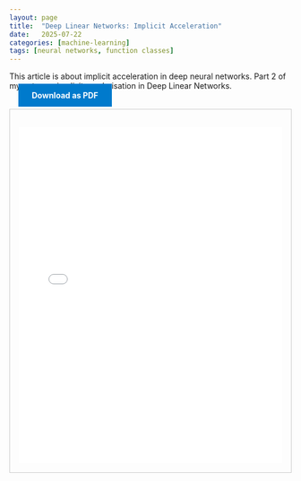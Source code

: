 ```yaml
---
layout: page
title:  "Deep Linear Networks: Implicit Acceleration"
date:   2025-07-22
categories: [machine-learning]
tags: [neural networks, function classes]
---
```


This article is about implicit acceleration in deep neural networks.
Part 2 of my notes on implicit regularisation in Deep Linear Networks.
<a href="{{ '/assets/pdf/S2.pdf' | relative_url }}" download class="btn download-btn" style="background:#007acc; color:#fff; padding:0.75rem 1.5rem; text-decoration:none; font-weight:bold; margin-left:1rem;">Download as PDF</a>

<!--more-->

  <div class="note-box" style="border:1px solid #ccc; padding:1rem; margin-top:1rem;">
      <iframe src="{{ '/assets/html/S2.html' | relative_url }}" width="100%" height="600px" style="border:none; margin-top:1rem;" loading="lazy"></iframe>
  </div>


